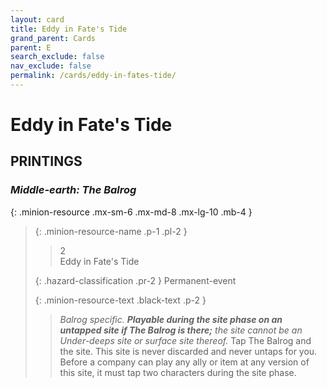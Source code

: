 ```yaml
---
layout: card
title: Eddy in Fate's Tide
grand_parent: Cards
parent: E
search_exclude: false
nav_exclude: false
permalink: /cards/eddy-in-fates-tide/
---
```


# Eddy in Fate's Tide


## PRINTINGS


### _Middle-earth: The Balrog_

{: .minion-resource .mx-sm-6 .mx-md-8 .mx-lg-10 .mb-4 }
> {: .minion-resource-name .p-1 .pl-2 }
> > <div class="hazard-mp">2</div>
> > <div class="card-name">Eddy in Fate's Tide</div>
>
> {: .hazard-classification .pr-2 }
> Permanent-event
>
> {: .minion-resource-text .black-text .p-2 }
> > _Balrog specific._ ***Playable during the site phase on an untapped site if The Balrog is there;*** _the site cannot be an Under-deeps site or surface site thereof._ Tap The Balrog and the site. This site is never discarded and never untaps for you. Before a company can play any ally or item at any version of this site, it must tap two characters during the site phase. 
> 
